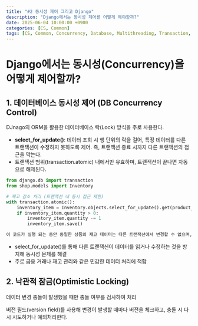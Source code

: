 ```yaml
---
title: "#2 동시성 제어 그리고 Django"
description: "Django에서는 동시성 제어를 어떻게 해야할까?"
date: 2025-06-04 10:00:00 +0900
categories: [CS, Common]
tags: [CS, Common, Concurrency, Database, Multithreading, Transaction, Lock, Django]
---
```


# Django에서는 동시성(Concurrency)을 어떻게 제어할까?

## 1. 데이터베이스 동시성 제어 (DB Concurrency Control)
DJnago의 ORM을 활용한 데이터베이스 락(Lock) 방식을 주로 사용한다.

- **select_for_update()**: 데이터 조회 시 행 단위의 락을 걸어, 특정 데이터를 다른 트랜잭션이 수정하지 못하도록 제어. 즉, 트랜잭션 종료 시까지 다른 트랜잭션의 접근을 막는다. 
- 트랜잭션 범위(transaction.atomic) 내에서만 유효하며, 트랜잭션이 끝나면 자동으로 해제된다.

```python
from django.db import transaction
from shop.models import Inventory

# 재고 감소 처리 (트랜잭션 내 동시 접근 제한)
with transaction.atomic():
    inventory_item = Inventory.objects.select_for_update().get(product_id=1001)
    if inventory_item.quantity > 0:
        inventory_item.quantity -= 1
        inventory_item.save()

이 코드가 실행 되는 동안 동일한 상품의 재고 데이터는 다른 트랜잭션에서 변경할 수 없으며, 변경이 완료된 후에야 다른 트랜잭션에서 접근이 가능하다.
```
- select_for_update()를 통해 다른 트랜잭션이 데이터를 읽거나 수정하는 것을 방지해 동시성 문제를 해결
- 주로 금융 거래나 재고 관리와 같은 민감한 데이터 처리에 적합

## 2. 낙관적 잠금(Optimistic Locking)
데이터 변경 충돌이 발생했을 때만 충돌 여부를 검사하여 처리

버전 필드(version field)를 사용해 변경이 발생할 때마다 버전을 체크하고, 충돌 시 다시 시도하거나 예외처리한다.

